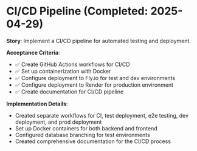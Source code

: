 # CI/CD Pipeline (Completed: 2025-04-29)

**Story**: Implement a CI/CD pipeline for automated testing and deployment.

**Acceptance Criteria**:
- ✅ Create GitHub Actions workflows for CI/CD
- ✅ Set up containerization with Docker
- ✅ Configure deployment to Fly.io for test and dev environments
- ✅ Configure deployment to Render for production environment
- ✅ Create documentation for CI/CD pipeline

**Implementation Details**:
- Created separate workflows for CI, test deployment, e2e testing, dev deployment, and prod deployment
- Set up Docker containers for both backend and frontend
- Configured database branching for test environments
- Created comprehensive documentation for the CI/CD process 